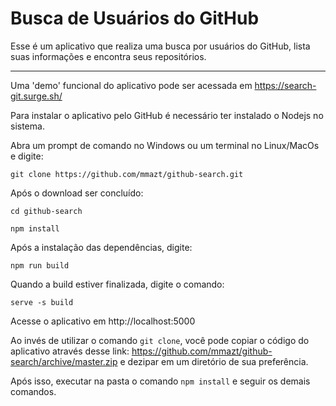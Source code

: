 # Busca de Usuários do GitHub

Esse é um aplicativo que realiza uma busca por usuários do GitHub, lista suas informações e encontra seus repositórios.

---

Uma 'demo' funcional do aplicativo pode ser acessada em https://search-git.surge.sh/


Para instalar o aplicativo pelo GitHub é necessário ter instalado o Nodejs no sistema.

Abra um prompt de comando no Windows ou um terminal no Linux/MacOs e digite:

`git clone https://github.com/mmazt/github-search.git`

Após o download ser concluído:

`cd github-search`

`npm install`

Após a instalação das dependências, digite:

`npm run build`

Quando a build estiver finalizada, digite o comando: 

`serve -s build`

Acesse o aplicativo em http://localhost:5000

Ao invés de utilizar o comando `git clone`, você pode copiar o código do aplicativo através desse link: https://github.com/mmazt/github-search/archive/master.zip e dezipar em um diretório de sua preferência. 

Após isso, executar na pasta o comando `npm install` e seguir os demais comandos.

